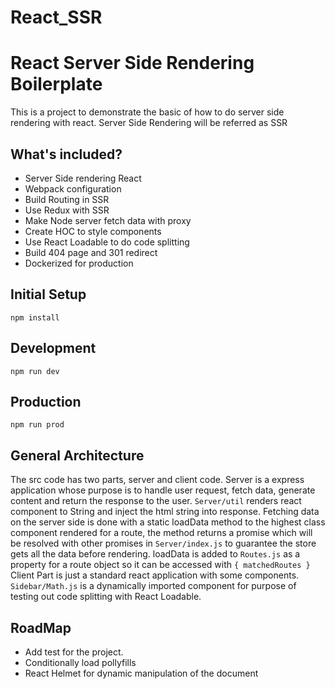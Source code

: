 # React_SSR
# React Server Side Rendering Boilerplate
This is a project to demonstrate the basic of how to do server side rendering with react. Server Side Rendering will be referred as SSR

## What's included?
* Server Side rendering React
* Webpack configuration
* Build Routing in SSR
* Use Redux with SSR
* Make Node server fetch data with proxy
* Create HOC to style components
* Use React Loadable to do code splitting
* Build 404 page and 301 redirect
* Dockerized for production

## Initial Setup
```
npm install
```
## Development
```
npm run dev
```
## Production
```
npm run prod
```
## General Architecture
The src code has two parts, server and client code. Server is a express application whose purpose is to handle user request, fetch data, generate content and return the response to the user. ```Server/util``` renders react component to String and inject the html string into response. Fetching data on the server side is done with a static loadData method to the highest class component rendered for a route, the method returns a promise which will be resolved with other promises in ```Server/index.js``` to guarantee the store gets all the data before rendering. loadData is added to ```Routes.js``` as a property for a route object so it can be accessed with ```{ matchedRoutes }```
Client Part is just a standard react application with some components. ```Sidebar/Math.js``` is a dynamically imported component for purpose of testing out code splitting with React Loadable.
## RoadMap
* Add test for the project.
* Conditionally load pollyfills
* React Helmet for dynamic manipulation of the document <head />

